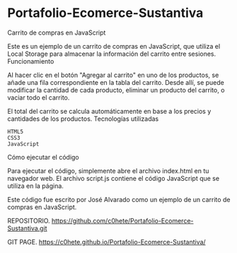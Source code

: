 # Portafolio-Ecomerce-Sustantiva

Carrito de compras en JavaScript

Este es un ejemplo de un carrito de compras en JavaScript, que utiliza el Local Storage para almacenar la información del carrito entre sesiones.
Funcionamiento

Al hacer clic en el botón "Agregar al carrito" en uno de los productos, se añade una fila correspondiente en la tabla del carrito. Desde allí, se puede modificar la cantidad de cada producto, eliminar un producto del carrito, o vaciar todo el carrito.

El total del carrito se calcula automáticamente en base a los precios y cantidades de los productos.
Tecnologías utilizadas

    HTML5
    CSS3
    JavaScript

Cómo ejecutar el código

Para ejecutar el código, simplemente abre el archivo index.html en tu navegador web. El archivo script.js contiene el código JavaScript que se utiliza en la página.

Este código fue escrito por José Alvarado como un ejemplo de un carrito de compras en JavaScript.

REPOSITORIO.
https://github.com/c0hete/Portafolio-Ecomerce-Sustantiva.git

GIT PAGE.
https://c0hete.github.io/Portafolio-Ecomerce-Sustantiva/




